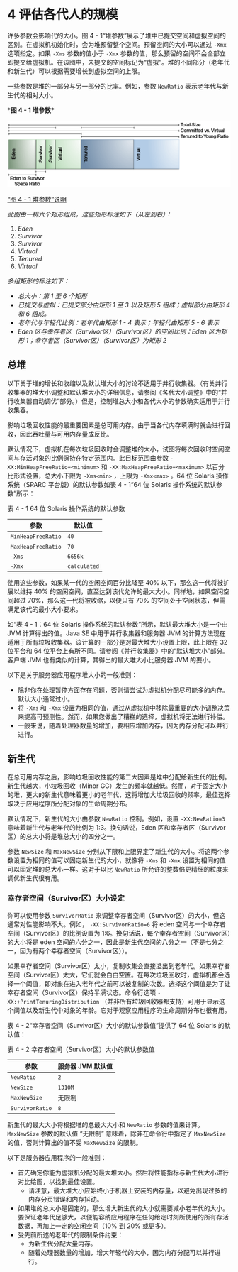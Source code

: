 #  4 评估各代人的规模

许多参数会影响代的大小。图 4 - 1“堆参数”展示了堆中已提交空间和虚拟空间的区别。在虚拟机初始化时，会为堆预留整个空间。预留空间的大小可以通过 `-Xmx` 选项指定。如果 `-Xms` 参数的值小于 `-Xmx` 参数的值，那么预留的空间不会全部立即提交给虚拟机。在该图中，未提交的空间标记为“虚拟”。堆的不同部分（老年代和新生代）可以根据需要增长到虚拟空间的上限。

一些参数是堆的一部分与另一部分的比率。例如，参数 `NewRatio` 表示老年代与新生代的相对大小。

***图 4 - 1 堆参数\***

![Description of Figure 4-1 follows](./assets/README/jsgct_dt_006_prm_gn_sz.png)

[“图 4 - 1 堆参数”说明](https://docs.oracle.com/javase/8/docs/technotes/guides/vm/gctuning/img_text/jsgct_dt_006_prm_gn_sz.html)

*此图由一排六个矩形组成，这些矩形标注如下（从左到右）：*

1. *Eden*
2. *Survivor*
3. *Survivor*
4. *Virtual*
5. *Tenured*
6. *Virtual*

*多组矩形的标注如下：*

- *总大小：第 1 至 6 个矩形*
- *已提交与虚拟：已提交部分由矩形 1 至 3 以及矩形 5 组成；虚拟部分由矩形 4 和 6 组成。*
- *老年代与年轻代比例：老年代由矩形 1 - 4 表示；年轻代由矩形 5 - 6 表示*
- *Eden 区与幸存者区（Survivor区）（Survivor区）的空间比例：Eden 区为矩形 1；幸存者区（Survivor区）（Survivor区）为矩形 2*



##  总堆

以下关于堆的增长和收缩以及默认堆大小的讨论不适用于并行收集器。（有关并行收集器的堆大小调整和默认堆大小的详细信息，请参阅《各代大小调整》中的“并行收集器自动调优”部分。）但是，控制堆总大小和各代大小的参数确实适用于并行收集器。

影响垃圾回收性能的最重要因素是总可用内存。由于当各代内存填满时就会进行回收，因此吞吐量与可用内存量成反比。

默认情况下，虚拟机在每次垃圾回收时会调整堆的大小，试图将每次回收时空闲空间与存活对象的比例保持在特定范围内。此目标范围由参数 `-XX:MinHeapFreeRatio=<minimum>` 和 `-XX:MaxHeapFreeRatio=<maximum>` 以百分比形式设置，总大小下限为 `-Xms<min>` ，上限为 `-Xmx<max>` 。64 位 Solaris 操作系统（SPARC 平台版）的默认参数如表 4 - 1“64 位 Solaris 操作系统的默认参数”所示：



表 4 - 1 64 位 Solaris 操作系统的默认参数

| 参数               | 默认值       |
| ------------------ | ------------ |
| `MinHeapFreeRatio` | `40`         |
| `MaxHeapFreeRatio` | `70`         |
| `-Xms`             | `6656k`      |
| `-Xmx`             | `calculated` |

使用这些参数，如果某一代的空闲空间百分比降至 40% 以下，那么这一代将被扩展以维持 40% 的空闲空间，直至达到该代允许的最大大小。同样地，如果空闲空间超过 70%，那么这一代将被收缩，以便只有 70% 的空间处于空闲状态，但需满足该代的最小大小要求。

如“表 4 - 1：64 位 Solaris 操作系统的默认参数”所示，默认最大堆大小是一个由 JVM 计算得出的值。Java SE 中用于并行收集器和服务器 JVM 的计算方法现在适用于所有垃圾收集器。该计算的一部分是对最大堆大小设置上限，此上限在 32 位平台和 64 位平台上有所不同。请参阅《并行收集器》中的“默认堆大小”部分。客户端 JVM 也有类似的计算，其得出的最大堆大小比服务器 JVM 的要小。

以下是关于服务器应用程序堆大小的一般准则：

- 除非你在处理暂停方面存在问题，否则请尝试为虚拟机分配尽可能多的内存。默认大小通常过小。
- 将 `-Xms` 和 `-Xmx` 设置为相同的值，通过从虚拟机中移除最重要的大小调整决策来提高可预测性。然而，如果您做出了糟糕的选择，虚拟机将无法进行补偿。
- 一般来说，随着处理器数量的增加，要相应增加内存，因为内存分配可以并行进行。

##  新生代

在总可用内存之后，影响垃圾回收性能的第二大因素是堆中分配给新生代的比例。新生代越大，小垃圾回收（Minor GC）发生的频率就越低。然而，对于固定大小的堆，更大的新生代意味着更小的老年代，这将增加大垃圾回收的频率。最佳选择取决于应用程序所分配对象的生命周期分布。

默认情况下，新生代的大小由参数 `NewRatio` 控制。例如，设置 `-XX:NewRatio=3` 意味着新生代与老年代的比例为 1:3。换句话说，Eden 区和幸存者区（Survivor区）的总大小将是堆总大小的四分之一。

参数 `NewSize` 和 `MaxNewSize` 分别从下限和上限界定了新生代的大小。将这两个参数设置为相同的值可以固定新生代的大小，就像将 `-Xms` 和 `-Xmx` 设置为相同的值可以固定堆的总大小一样。这对于以比 `NewRatio` 所允许的整数倍更精细的粒度来调优新生代很有用。



###  幸存者空间（Survivor区）大小设定

你可以使用参数 `SurvivorRatio` 来调整幸存者空间（Survivor区）的大小，但这通常对性能影响不大。例如， `-XX:SurvivorRatio=6` 将 eden 空间与一个幸存者空间（Survivor区）的比例设置为 1:6。换句话说，每个幸存者空间（Survivor区）的大小将是 eden 空间的六分之一，因此是新生代空间的八分之一（不是七分之一，因为有两个幸存者空间（Survivor区））。

如果幸存者空间（Survivor区）太小，复制收集会直接溢出到老年代。如果幸存者空间（Survivor区）太大，它们就会白白空置。在每次垃圾回收时，虚拟机都会选择一个阈值，即对象在进入老年代之前可以被复制的次数。选择这个阈值是为了让幸存者空间（Survivor区）保持半满状态。命令行选项 `-XX:+PrintTenuringDistribution` （并非所有垃圾回收器都支持）可用于显示这个阈值以及新生代中对象的年龄。它对于观察应用程序的生命周期分布也很有用。

表 4 - 2“幸存者空间（Survivor区）大小的默认参数值”提供了 64 位 Solaris 的默认值：



表 4 - 2 幸存者空间（Survivor区）大小的默认参数值

| 参数            | 服务器 JVM 默认值 |
| --------------- | ----------------- |
| `NewRatio`      | `2`               |
| `NewSize`       | `1310M`           |
| `MaxNewSize`    | 无限制            |
| `SurvivorRatio` | `8`               |

新生代的最大大小将根据堆的总最大大小和 `NewRatio` 参数的值来计算。 `MaxNewSize` 参数的默认值 “无限制” 意味着，除非在命令行中指定了 `MaxNewSize` 的值，否则计算出的值不受 `MaxNewSize` 的限制。

以下是服务器应用程序的一般准则：

- 首先确定你能为虚拟机分配的最大堆大小。然后将性能指标与新生代大小进行对比绘图，以找到最佳设置。
  - 请注意，最大堆大小应始终小于机器上安装的内存量，以避免出现过多的内存分页错误和内存抖动。
- 如果堆的总大小是固定的，那么增大新生代的大小就需要减小老年代的大小。要保证老年代足够大，以便能容纳应用程序在任何给定时刻所使用的所有存活数据，再加上一定的空闲空间（10% 到 20% 或更多）。
- 受先前所述的老年代的限制条件约束：
  - 为新生代分配大量内存。
  - 随着处理器数量的增加，增大年轻代的大小，因为内存分配可以并行进行。